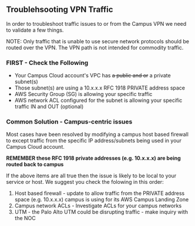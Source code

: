 ## Troublehsooting VPN Traffic

In order to troubleshoot traffic issues to or from the Campus VPN we need to validate a few things.

NOTE: Only traffic that is unable to use secure network protocols should be routed over the VPN.  The VPN path is not intended for commodity traffic. 

### FIRST - Check the Following

- Your Campus Cloud account's VPC has ~~a public and or~~ a private subnet(s)
- Those subnet(s) are using a 10.x.x.x RFC 1918 PRIVATE address space
- AWS Security Group (SG) is allowing your specific traffic
- AWS network ACL configured for the subnet is allowing your specific traffic IN and OUT (optional)

###  Common Solution - Campus-centric issues  

Most cases have been resolved by modifying a campus host based firewall to except traffic from the specific IP address/subnets being used in your Campus Cloud account.  

**REMEMBER these RFC 1918 private addresses (e.g. 10.x.x.x) are being routed back to campus**

If the above items are all true then the issue is likely to be local to your service or host.  We suggest you check the folowing in this order:

1.  Host based firewall - update to allow traffic from the PRIVATE address space (e.g. 10.x.x.x) campus is using for its AWS Campus Landing Zone
2.  Campus network ACLs - Investigate ACLs for your campus networks
3.  UTM - the Palo Alto UTM could be disrupting traffic - make inquiry with the NOC


